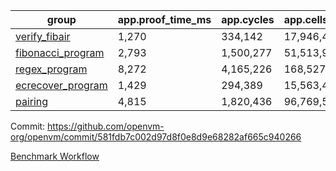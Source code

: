| group | app.proof_time_ms | app.cycles | app.cells_used | leaf.proof_time_ms | leaf.cycles | leaf.cells_used |
| -- | -- | -- | -- | -- | -- | -- |
| [verify_fibair](https://github.com/openvm-org/openvm/blob/benchmark-results/benchmarks/verify_fibair-581fdb7c002d97d8f0e8d9e68282af665c940266.md) | 1,270 |  334,142 |  17,946,446 |- | - | - |
| [fibonacci_program](https://github.com/openvm-org/openvm/blob/benchmark-results/benchmarks/fibonacci-581fdb7c002d97d8f0e8d9e68282af665c940266.md) | 2,793 |  1,500,277 |  51,513,917 | 3,899 |  1,263,384 |  70,619,675 |
| [regex_program](https://github.com/openvm-org/openvm/blob/benchmark-results/benchmarks/regex-581fdb7c002d97d8f0e8d9e68282af665c940266.md) | 8,272 |  4,165,226 |  168,527,416 | 15,095 |  3,982,049 |  305,539,264 |
| [ecrecover_program](https://github.com/openvm-org/openvm/blob/benchmark-results/benchmarks/ecrecover-581fdb7c002d97d8f0e8d9e68282af665c940266.md) | 1,429 |  294,389 |  15,563,415 | 13,188 |  3,038,520 |  248,020,909 |
| [pairing](https://github.com/openvm-org/openvm/blob/benchmark-results/benchmarks/pairing-581fdb7c002d97d8f0e8d9e68282af665c940266.md) | 4,815 |  1,820,436 |  96,769,524 | 14,139 |  3,267,396 |  274,651,143 |


Commit: https://github.com/openvm-org/openvm/commit/581fdb7c002d97d8f0e8d9e68282af665c940266

[Benchmark Workflow](https://github.com/openvm-org/openvm/actions/runs/14094545025)
